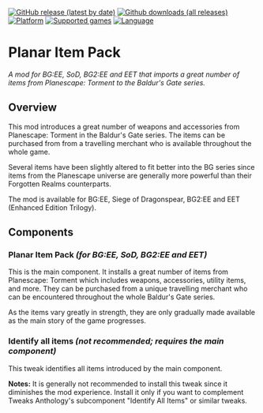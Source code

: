 [![GitHub release (latest by date)](https://img.shields.io/github/v/release/Argent77/A7-Planar-ItemPack?color=darkred&include_prereleases&label=latest%20release)](https://github.com/Argent77/A7-Planar-ItemPack/releases/latest)
[![Github downloads (all releases)](https://img.shields.io/github/downloads/Argent77/A7-Planar-ItemPack/total.svg?color=gold)](https://github.com/Argent77/A7-Planar-ItemPack/releases)
[![Platform](https://img.shields.io/static/v1?label=platform&message=Windows%20%7C%20macOS%20%7C%20Linux%20%7C%20Project%20Infinity&color=informational)](https://github.com/Argent77/A7-Planar-ItemPack/releases/latest)
[![Supported games](https://img.shields.io/static/v1?label=supported%20games&message=BG%3AEE%20%7C%20SoD%20%7C%20BG2%3AEE%20%7C%20EET&color=indigo)](https://github.com/Argent77/A7-Planar-ItemPack)
[![Language](https://img.shields.io/static/v1?label=language&message=English%20%7C%20German&color=limegreen)](https://github.com/Argent77/A7-Planar-ItemPack)

# Planar Item Pack
*A mod for BG:EE, SoD, BG2:EE and EET that imports a great number of items from Planescape: Torment to the Baldur's Gate series.*

<!--
[![Beamdog Forums](https://img.shields.io/static/v1?label=Discussion&message=Beamdog%20Forums&color=444&labelColor=eee&style=for-the-badge)](https://forums.beamdog.com/discussion/000/mod-planar-item-pack "Beamdog Forums")
&nbsp;&nbsp;
[![G3 Forums](https://img.shields.io/static/v1?label=Discussion&message=G3%20Forums&color=3b45a3&labelColor=eee&style=for-the-badge)](https://www.gibberlings3.net/forums/topic/000-planar-item-pack/ "The Gibberlings Three Forums")
-->

## Overview

This mod introduces a great number of weapons and accessories from Planescape: Torment in the Baldur's Gate series. The items can be purchased from from a travelling merchant who is available throughout the whole game.

Several items have been slightly altered to fit better into the BG series since items from the Planescape universe are generally more powerful than their Forgotten Realms counterparts.

The mod is available for BG:EE, Siege of Dragonspear, BG2:EE and EET (Enhanced Edition Trilogy).

## Components

### Planar Item Pack *(for BG:EE, SoD, BG2:EE and EET)*

This is the main component. It installs a great number of items from Planescape: Torment which includes weapons, accessories, utility items, and more. They can be purchased from a unique travelling merchant who can be encountered throughout the whole Baldur's Gate series.

As the items vary greatly in strength, they are only gradually made available as the main story of the game progresses.

### Identify all items *(not recommended; requires the main component)*

This tweak identifies all items introduced by the main component.

**Notes:**
It is generally not recommended to install this tweak since it diminishes the mod experience. Install it only if you want to complement Tweaks Anthology's subcomponent "Identify All Items" or similar tweaks.
